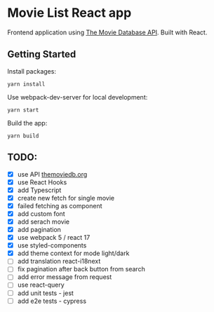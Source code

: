 # Movie List React app

Frontend application using [The Movie Database API](https://developers.themoviedb.org). Built with React.

## Getting Started

Install packages:

```
yarn install
```

Use webpack-dev-server for local development:

```
yarn start
```

Build the app:

```
yarn build
```

## TODO:

- [x] use API [themoviedb.org](https://developers.themoviedb.org/3/getting-started)
- [x] use React Hooks
- [x] add Typescript
- [x] create new fetch for single movie
- [x] failed fetching as component
- [x] add custom font
- [x] add serach movie
- [x] add pagination
- [x] use webpack 5 / react 17
- [x] use styled-components
- [x] add theme context for mode light/dark
- [ ] add translation react-i18next
- [ ] fix pagination after back button from search
- [ ] add error message from request
- [ ] use react-query
- [ ] add unit tests - jest
- [ ] add e2e tests - cypress
